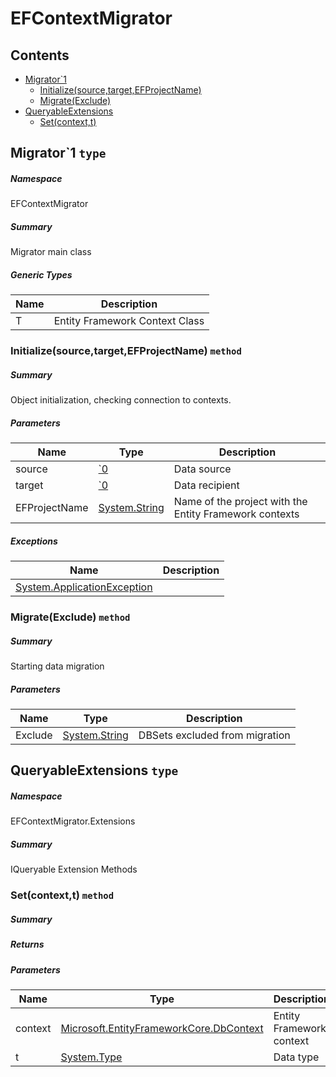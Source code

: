 <a name='assembly'></a>
# EFContextMigrator

## Contents

- [Migrator\`1](#T-EFContextMigrator-Migrator`1 'EFContextMigrator.Migrator`1')
  - [Initialize(source,target,EFProjectName)](#M-EFContextMigrator-Migrator`1-Initialize-`0,`0,System-String- 'EFContextMigrator.Migrator`1.Initialize(`0,`0,System.String)')
  - [Migrate(Exclude)](#M-EFContextMigrator-Migrator`1-Migrate-System-String- 'EFContextMigrator.Migrator`1.Migrate(System.String)')
- [QueryableExtensions](#T-EFContextMigrator-Extensions-QueryableExtensions 'EFContextMigrator.Extensions.QueryableExtensions')
  - [Set(context,t)](#M-EFContextMigrator-Extensions-QueryableExtensions-Set-Microsoft-EntityFrameworkCore-DbContext,System-Type- 'EFContextMigrator.Extensions.QueryableExtensions.Set(Microsoft.EntityFrameworkCore.DbContext,System.Type)')

<a name='T-EFContextMigrator-Migrator`1'></a>
## Migrator\`1 `type`

##### Namespace

EFContextMigrator

##### Summary

Migrator main class

##### Generic Types

| Name | Description |
| ---- | ----------- |
| T | Entity Framework Context Class |

<a name='M-EFContextMigrator-Migrator`1-Initialize-`0,`0,System-String-'></a>
### Initialize(source,target,EFProjectName) `method`

##### Summary

Object initialization, checking connection to contexts.

##### Parameters

| Name | Type | Description |
| ---- | ---- | ----------- |
| source | [\`0](#T-`0 '`0') | Data source |
| target | [\`0](#T-`0 '`0') | Data recipient |
| EFProjectName | [System.String](http://msdn.microsoft.com/query/dev14.query?appId=Dev14IDEF1&l=EN-US&k=k:System.String 'System.String') | Name of the project with the Entity Framework contexts |

##### Exceptions

| Name | Description |
| ---- | ----------- |
| [System.ApplicationException](http://msdn.microsoft.com/query/dev14.query?appId=Dev14IDEF1&l=EN-US&k=k:System.ApplicationException 'System.ApplicationException') |  |

<a name='M-EFContextMigrator-Migrator`1-Migrate-System-String-'></a>
### Migrate(Exclude) `method`

##### Summary

Starting data migration

##### Parameters

| Name | Type | Description |
| ---- | ---- | ----------- |
| Exclude | [System.String](http://msdn.microsoft.com/query/dev14.query?appId=Dev14IDEF1&l=EN-US&k=k:System.String 'System.String') | DBSets excluded from migration |

<a name='T-EFContextMigrator-Extensions-QueryableExtensions'></a>
## QueryableExtensions `type`

##### Namespace

EFContextMigrator.Extensions

##### Summary

IQueryable Extension Methods

<a name='M-EFContextMigrator-Extensions-QueryableExtensions-Set-Microsoft-EntityFrameworkCore-DbContext,System-Type-'></a>
### Set(context,t) `method`

##### Summary



##### Returns



##### Parameters

| Name | Type | Description |
| ---- | ---- | ----------- |
| context | [Microsoft.EntityFrameworkCore.DbContext](#T-Microsoft-EntityFrameworkCore-DbContext 'Microsoft.EntityFrameworkCore.DbContext') | Entity Framework context |
| t | [System.Type](http://msdn.microsoft.com/query/dev14.query?appId=Dev14IDEF1&l=EN-US&k=k:System.Type 'System.Type') | Data type |
